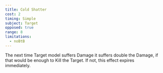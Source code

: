 ```yaml
---
title: Cold Shatter
cost: 2
timing: Simple
subject: Target
opposed: true
range: 8
limitations:
  - noBtB
---
```

The next time Target model suffers Damage it suffers double the Damage, if that would be enough to Kill the Target. If not, this effect expires immediately.